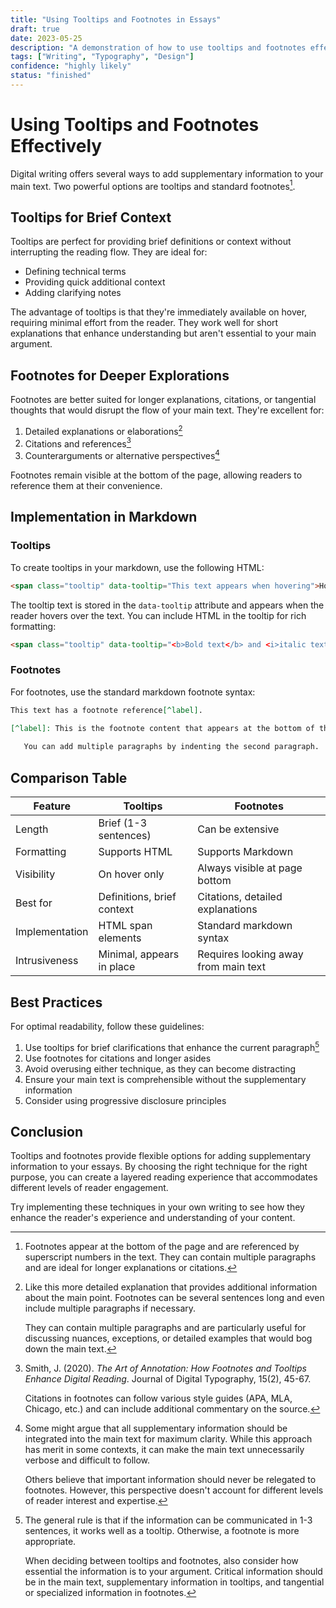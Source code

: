 ```yaml
---
title: "Using Tooltips and Footnotes in Essays"
draft: true
date: 2023-05-25
description: "A demonstration of how to use tooltips and footnotes effectively in long-form writing"
tags: ["Writing", "Typography", "Design"]
confidence: "highly likely"
status: "finished"
---
```


# Using Tooltips and Footnotes Effectively

Digital writing offers several ways to add supplementary information to your main text. Two powerful options are <span class="tooltip" data-tooltip="Tooltips are small text popups that appear when hovering over a word or phrase. <br><br>They can include <b>rich formatting</b>, <i>styling</i>, and even <a href='https://en.wikipedia.org/wiki/Tooltip'>links</a> for additional context.">tooltips</span> and standard footnotes[^1].

[^1]: Footnotes appear at the bottom of the page and are referenced by superscript numbers in the text. They can contain multiple paragraphs and are ideal for longer explanations or citations.

## Tooltips for Brief Context

Tooltips are perfect for providing brief definitions or context without interrupting the reading flow. They are ideal for:

- Defining <span class="tooltip" data-tooltip="<b>Technical terms</b> are specialized vocabulary specific to a particular field or subject. <br><br>For example, in computer science, terms like 'algorithm' or 'recursion' have specific technical meanings.">technical terms</span>
- Providing quick <span class="tooltip" data-tooltip="Additional context helps readers understand the broader implications or background of a statement. <br><br>This can include historical information, prerequisites, or connections to other concepts.">additional context</span>
- Adding <span class="tooltip" data-tooltip="Clarifying notes explain potential ambiguities or provide precision where the main text needs to remain concise. <br><br>They can prevent misunderstandings without disrupting the main argument.">clarifying notes</span>

The advantage of tooltips is that they're immediately available on hover, requiring minimal effort from the reader. They work well for short explanations that enhance understanding but aren't essential to your main argument.

## Footnotes for Deeper Explorations

Footnotes are better suited for longer explanations, citations, or tangential thoughts that would disrupt the flow of your main text. They're excellent for:

1. Detailed explanations or elaborations[^2]
2. Citations and references[^3]
3. Counterarguments or alternative perspectives[^4]

[^2]: Like this more detailed explanation that provides additional information about the main point. Footnotes can be several sentences long and even include multiple paragraphs if necessary.
    
    They can contain multiple paragraphs and are particularly useful for discussing nuances, exceptions, or detailed examples that would bog down the main text.

[^3]: Smith, J. (2020). _The Art of Annotation: How Footnotes and Tooltips Enhance Digital Reading_. Journal of Digital Typography, 15(2), 45-67.
    
    Citations in footnotes can follow various style guides (APA, MLA, Chicago, etc.) and can include additional commentary on the source.

[^4]: Some might argue that all supplementary information should be integrated into the main text for maximum clarity. While this approach has merit in some contexts, it can make the main text unnecessarily verbose and difficult to follow.
    
    Others believe that important information should never be relegated to footnotes. However, this perspective doesn't account for different levels of reader interest and expertise.

Footnotes remain visible at the bottom of the page, allowing readers to reference them at their convenience.

## Implementation in Markdown

### Tooltips

To create tooltips in your markdown, use the following HTML:

```html
<span class="tooltip" data-tooltip="This text appears when hovering">Hover over me</span>
```

The tooltip text is stored in the `data-tooltip` attribute and appears when the reader hovers over the text. You can include HTML in the tooltip for rich formatting:

```html
<span class="tooltip" data-tooltip="<b>Bold text</b> and <i>italic text</i> in tooltips">Formatted tooltip</span>
```

### Footnotes

For footnotes, use the standard markdown footnote syntax:

```markdown
This text has a footnote reference[^label].

[^label]: This is the footnote content that appears at the bottom of the page.
   
   You can add multiple paragraphs by indenting the second paragraph.
```

## Comparison Table

| Feature | Tooltips | Footnotes |
|---------|----------|-----------|
| Length | Brief (1-3 sentences) | Can be extensive |
| Formatting | Supports HTML | Supports Markdown |
| Visibility | On hover only | Always visible at page bottom |
| Best for | Definitions, brief context | Citations, detailed explanations |
| Implementation | HTML span elements | Standard markdown syntax |
| Intrusiveness | Minimal, appears in place | Requires looking away from main text |

## Best Practices

For optimal readability, follow these guidelines:

1. Use tooltips for brief clarifications that enhance the current paragraph[^5]
2. Use footnotes for citations and longer asides
3. Avoid overusing either technique, as they can become distracting
4. Ensure your main text is comprehensible without the supplementary information
5. Consider using <span class="tooltip" data-tooltip="Progressive disclosure is a technique where information is revealed gradually, starting with the most important details and allowing readers to dig deeper if interested.">progressive disclosure</span> principles

[^5]: The general rule is that if the information can be communicated in 1-3 sentences, it works well as a tooltip. Otherwise, a footnote is more appropriate.
    
    When deciding between tooltips and footnotes, also consider how essential the information is to your argument. Critical information should be in the main text, supplementary information in tooltips, and tangential or specialized information in footnotes.

## Conclusion

Tooltips and footnotes provide flexible options for adding supplementary information to your essays. By choosing the right technique for the right purpose, you can create a layered reading experience that accommodates different levels of reader engagement.

Try implementing these techniques in your own writing to see how they enhance the reader's experience and understanding of your content. 